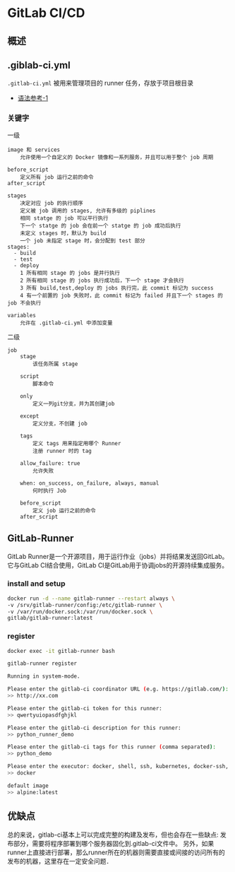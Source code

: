 # GitLab CI/CD

## 概述

## .giblab-ci.yml

`.gitlab-ci.yml` 被用来管理项目的 runner 任务，存放于项目根目录

- [语法参考-1](https://gitlab.boonray.com/help/ci/yaml/README)

### 关键字

一级

```text
image 和 services
    允许使用一个自定义的 Docker 镜像和一系列服务，并且可以用于整个 job 周期

before_script
    定义所有 job 运行之前的命令
after_script

stages
    决定对应 job 的执行顺序
    定义被 job 调用的 stages, 允许有多级的 piplines
    相同 statge 的 job 可以平行执行
    下一个 statge 的 job 会在前一个 statge 的 job 成功后执行
    未定义 stages 时，默认为 build
    一个 job 未指定 stage 时，会分配到 test 部分
stages:
  - build
  - test
  - deploy
    1 所有相同 stage 的 jobs 是并行执行
    2 所有相同 stage 的 jobs 执行成功后，下一个 stage 才会执行
    3 所有 build,test,deploy 的 jobs 执行完，此 commit 标记为 success
    4 有一个前置的 job 失败时，此 commit 标记为 failed 并且下一个 stages 的 job 不会执行

variables
    允许在 .gitlab-ci.yml 中添加变量
```

二级

```text
job
    stage
        该任务所属 stage

    script
        脚本命令

    only
        定义一列git分支，并为其创建job

    except
        定义分支，不创建 job

    tags
        定义 tags 用来指定用哪个 Runner
        注册 runner 时的 tag

    allow_failure: true
        允许失败

    when: on_success, on_failure, always, manual
        何时执行 Job

    before_script
        定义 job 运行之前的命令
    after_script

```

## GitLab-Runner

GitLab Runner是一个开源项目，用于运行作业（jobs）并将结果发送回GitLab。
它与GitLab CI结合使用，GitLab CI是GitLab用于协调jobs的开源持续集成服务。

### install and setup

```bash
docker run -d --name gitlab-runner --restart always \ 
-v /srv/gitlab-runner/config:/etc/gitlab-runner \ 
-v /var/run/docker.sock:/var/run/docker.sock \ 
gitlab/gitlab-runner:latest
```

### register

```bash
docker exec -it gitlab-runner bash

gitlab-runner register

Running in system-mode.

Please enter the gitlab-ci coordinator URL (e.g. https://gitlab.com/):
>> http://xx.com

Please enter the gitlab-ci token for this runner:
>> qwertyuiopasdfghjkl

Please enter the gitlab-ci description for this runner:
>> python_runner_demo

Please enter the gitlab-ci tags for this runner (comma separated):
>> python_demo

Please enter the executor: docker, shell, ssh, kubernetes, docker-ssh, parallels, virtualbox, docker+machine, docker-ssh+machine:
>> docker

default image
>> alpine:latest
```

## 优缺点

总的来说，gitlab-ci基本上可以完成完整的构建及发布，但也会存在一些缺点:
发布部分，需要将程序部署到哪个服务器固化到.gitlab-ci文件中。
另外，如果runner上直接进行部署，那么runner所在的机器则需要直接或间接的访问所有的发布的机器，这里存在一定安全问题．
